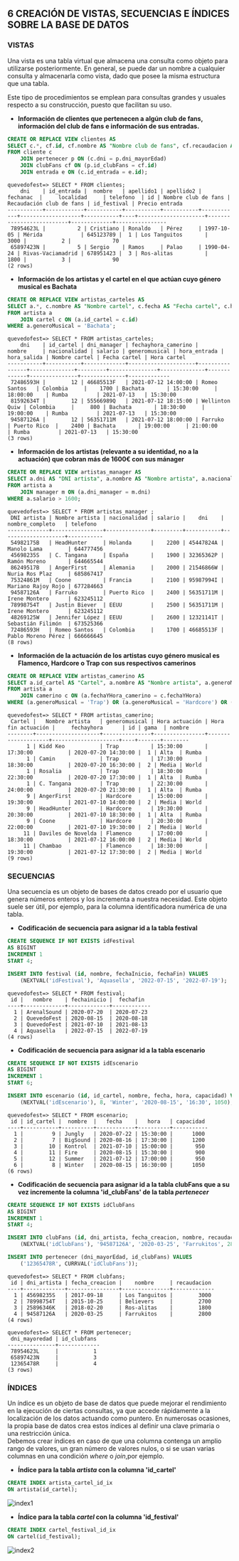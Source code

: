 ## 6 CREACIÓN DE VISTAS, SECUENCIAS E ÍNDICES SOBRE LA BASE DE DATOS

### VISTAS

Una vista es una tabla virtual que almacena una consulta como objeto para utilizarse posteriormente. En general, se puede dar un nombre a cualquier consulta y almacenarla como vista, dado que posee la misma estructura que una tabla.  

Este tipo de procedimientos se emplean para consultas grandes y usuales respecto a su construcción, puesto que facilitan su uso.

* **Información de clientes que pertenecen a algún club de fans, información del club de fans e información de sus entradas.**
```sql
CREATE OR REPLACE VIEW clientes AS
SELECT c.*, cf.id, cf.nombre AS "Nombre club de fans", cf.recaudacion AS "Recaudación club de fans", e.id_festival, e.precio AS "Precio entrada"
FROM cliente c
    JOIN pertenecer p ON (c.dni = p.dni_mayorEdad)
    JOIN clubFans cf ON (p.id_clubFans = cf.id)
    JOIN entrada e ON (c.id_entrada = e.id);
```
```Resultado
quevedofest=> SELECT * FROM clientes;
    dni    | id_entrada |  nombre   | apellido1 | apellido2 |  fechanac  |     localidad     | telefono  | id | Nombre club de fans | Recaudación club de fans | id_festival | Precio entrada
-----------+------------+-----------+-----------+-----------+------------+-------------------+-----------+----+---------------------+--------------------------+-------------+----------------
 78954623L |          2 | Cristiano | Ronaldo   | Pérez     | 1997-10-05 | Mérida            | 645123789 |  1 | Los Tanguitos       |                     3000 |           2 |             70
 65897423N |          5 | Sergio    | Ramos     | Palao     | 1990-04-24 | Rivas-Vaciamadrid | 678951423 |  3 | Ros-alitas          |                     1800 |           3 |             90
(2 rows)
```

* **Información de los artistas y el cartel en el que actúan cuyo género musical es Bachata**
```sql
CREATE OR REPLACE VIEW artistas_carteles AS
SELECT a.*, c.nombre AS "Nombre cartel", c.fecha AS "Fecha cartel", c.hora AS "Hora cartel"
FROM artista a 
    JOIN cartel c ON (a.id_cartel = c.id)
WHERE a.generoMusical = 'Bachata';
```
```Resultado
quevedofest=> SELECT * FROM artistas_carteles;
    dni    | id_cartel | dni_manager | fechayhora_camerino |     nombre     | nacionalidad | salario | generomusical | hora_entrada | hora_salida | Nombre cartel | Fecha cartel | Hora cartel
-----------+-----------+-------------+---------------------+----------------+--------------+---------+---------------+--------------+-------------+---------------+--------------+-------------
 72486593H |        12 | 46685513F   | 2021-07-12 14:00:00 | Romeo Santos   | Colombia     |    1700 | Bachata       | 15:30:00     | 18:00:00    | Rumba         | 2021-07-13   | 15:30:00
 81592634T |        12 | 55566989Q   | 2021-07-12 18:15:00 | Wellinton Quiw | Colombia     |     800 | Bachata       | 18:30:00     | 19:00:00    | Rumba         | 2021-07-13   | 15:30:00
 94587126A |        12 | 56351711M   | 2021-07-12 18:00:00 | Farruko        | Puerto Rico  |    2400 | Bachata       | 19:00:00     | 21:00:00    | Rumba         | 2021-07-13   | 15:30:00
(3 rows)
```

* **Información de los artistas (relevante a su identidad, no a la actuación) que cobran más de 1600€ con sus mánager**
```sql
CREATE OR REPLACE VIEW artistas_manager AS
SELECT a.dni AS "DNI artista", a.nombre AS "Nombre artista", a.nacionalidad, a.salario, m.*
FROM artista a 
    JOIN manager m ON (a.dni_manager = m.dni)
WHERE a.salario > 1600;
```
```Resultado
quevedofest=> SELECT * FROM artistas_manager ;
 DNI artista | Nombre artista | nacionalidad | salario |    dni    |  nombre_completo   | telefono
-------------+----------------+--------------+---------+-----------+--------------------+-----------
 54982175B   | HeadHunter     | Holanda      |    2200 | 45447824A | Manolo Lama        | 644777456
 45698235S   | C. Tangana     | España       |    1900 | 32365362P | Ramón Moreno       | 644665544
 86249517B   | AngerFirst     | Alemania     |    2000 | 21546866W | Nuria Ros Plaz     | 685867417
 75324861M   | Coone          | Francia      |    2100 | 95987994I | Mariano Rajoy Rojo | 677284663
 94587126A   | Farruko        | Puerto Rico  |    2400 | 56351711M | Irene Montero      | 623245112
 78998754T   | Justin Biever  | EEUU         |    2500 | 56351711M | Irene Montero      | 623245112
 48269125W   | Jennifer López | EEUU         |    2600 | 12321141T | Sebastián Filimón  | 673525366
 72486593H   | Romeo Santos   | Colombia     |    1700 | 46685513F | Pablo Moreno Pérez | 666666645
(8 rows)
```

* **Información de la actuación de los artistas cuyo género musical es Flamenco, Hardcore o Trap con sus respectivos camerinos**
```sql
CREATE OR REPLACE VIEW artistas_camerino AS
SELECT a.id_cartel AS "Cartel", a.nombre AS "Nombre artista", a.generoMusical, a.hora_entrada AS "Hora actuación", a.hora_salida AS "Hora fin actuación", c.*
FROM artista a
    JOIN camerino c ON (a.fechaYHora_camerino = c.fechaYHora)
WHERE (a.generoMusical = 'Trap') OR (a.generoMusical = 'Hardcore') OR (a.generoMusical = 'Flamenco');
```
```Resultado
quevedofest=> SELECT * FROM artistas_camerino;
 Cartel |   Nombre artista   | generomusical | Hora actuación | Hora fin actuación |     fechayhora      | id | gama  | nombre
--------+--------------------+---------------+----------------+--------------------+---------------------+----+-------+--------
      1 | Kidd Keo           | Trap          | 15:30:00       | 17:30:00           | 2020-07-20 14:30:00 |  1 | Alta  | Rumba
      1 | Camin              | Trap          | 17:30:00       | 18:30:00           | 2020-07-20 16:30:00 |  2 | Media | World
      1 | Rosalia            | Trap          | 18:30:00       | 22:30:00           | 2020-07-20 17:30:00 |  1 | Alta  | Rumba
      1 | C. Tangana         | Trap          | 22:30:00       | 24:00:00           | 2020-07-20 21:30:00 |  1 | Alta  | Rumba
      9 | AngerFirst         | Hardcore      | 15:00:00       | 19:30:00           | 2021-07-10 14:00:00 |  2 | Media | World
      9 | HeadHunter         | Hardcore      | 19:30:00       | 20:30:00           | 2021-07-10 18:30:00 |  1 | Alta  | Rumba
      9 | Coone              | Hardcore      | 20:30:00       | 22:00:00           | 2021-07-10 19:30:00 |  2 | Media | World
     11 | Daviles de Novelda | Flamenco      | 17:00:00       | 18:30:00           | 2021-07-12 16:00:00 |  2 | Media | World
     11 | Chambao            | Flamenco      | 18:30:00       | 19:30:00           | 2021-07-12 17:30:00 |  2 | Media | World
(9 rows)
```


### SECUENCIAS

Una secuencia es un objeto de bases de datos creado por el usuario que genera números enteros y los incrementa a nuestra necesidad. Este objeto suele ser útil, por ejemplo, para la columna identificadora numérica de una tabla. 

* **Codificación de secuencia para asignar id a la tabla festival**
```sql
CREATE SEQUENCE IF NOT EXISTS idFestival
AS BIGINT
INCREMENT 1
START 4;

INSERT INTO festival (id, nombre, fechaInicio, fechaFin) VALUES 
    (NEXTVAL('idFestival'), 'Aquasella', '2022-07-15', '2022-07-19');
```
```Resultado
quevedofest=> SELECT * FROM festival;
 id |   nombre    | fechainicio |  fechafin
----+-------------+-------------+------------
  1 | ArenalSound | 2020-07-20  | 2020-07-23
  2 | QuevedoFest | 2020-08-15  | 2020-08-18
  3 | QuevedoFest | 2021-07-10  | 2021-08-13
  4 | Aquasella   | 2022-07-15  | 2022-07-19
(4 rows)
```

* **Codificación de secuencia para asignar id a la tabla escenario**
```sql
CREATE SEQUENCE IF NOT EXISTS idEscenario
AS BIGINT
INCREMENT 1
START 6;

INSERT INTO escenario (id, id_cartel, nombre, fecha, hora, capacidad) VALUES 
    (NEXTVAL('idEscenario'), 8, 'Winter', '2020-08-15', '16:30', 1050);
```
```Resultado
quevedofest=> SELECT * FROM escenario;
 id | id_cartel |  nombre  |   fecha    |   hora   | capacidad
----+-----------+----------+------------+----------+-----------
  1 |         9 | Jungly   | 2020-07-22 | 15:30:00 |      1000
  2 |         7 | BigSound | 2020-08-16 | 17:30:00 |      1200
  3 |        10 | Kontrol  | 2021-07-10 | 15:00:00 |       950
  4 |        11 | Fire     | 2020-08-15 | 15:30:00 |       900
  5 |        12 | Summer   | 2021-07-12 | 17:00:00 |       950
  6 |         8 | Winter   | 2020-08-15 | 16:30:00 |      1050
(6 rows)
```

* **Codificación de secuencia para asignar id a la tabla clubFans que a su vez incremente la columna 'id_clubFans' de la tabla _pertenecer_**
```sql
CREATE SEQUENCE IF NOT EXISTS idClubFans
AS BIGINT
INCREMENT 1
START 4;

INSERT INTO clubFans (id, dni_artista, fecha_creacion, nombre, recaudacion) VALUES 
    (NEXTVAL('idClubFans'), '94587126A', '2020-03-25', 'Farrukitos', 2800);

INSERT INTO pertenecer (dni_mayorEdad, id_clubFans) VALUES
    ('12365478R', CURRVAL('idClubFans'));
```
```Resultado
quevedofest=> SELECT * FROM clubfans;
 id | dni_artista | fecha_creacion |    nombre     | recaudacion
----+-------------+----------------+---------------+-------------
  1 | 45698235S   | 2017-09-18     | Los Tanguitos |        3000
  2 | 78998754T   | 2015-10-25     | Believers     |        2700
  3 | 25896346K   | 2018-02-20     | Ros-alitas    |        1800
  4 | 94587126A   | 2020-03-25     | Farrukitos    |        2800
(4 rows)

quevedofest=> SELECT * FROM pertenecer;
 dni_mayoredad | id_clubfans
---------------+-------------
 78954623L     |           1
 65897423N     |           3
 12365478R     |           4
(3 rows)
```



### ÍNDICES

Un índice es un objeto de base de datos que puede mejorar el rendimiento en la ejecución de ciertas consultas, ya que accede rápidamente a la localización de los datos actuando como puntero.
En numerosas ocasiones, la propia base de datos crea estos índices al definir una clave primaria o una restricción única.  
Debemos crear índices en caso de que una columna contenga un amplio rango de valores, un gran número de valores nulos, o si se usan varias columnas en una condición _where_ o _join_,por ejemplo.  

* **Índice para la tabla _artista_ con la columna 'id_cartel'**
```sql
CREATE INDEX artista_cartel_id_ix
ON artista(id_cartel);
```
![index1](../../Images/BBDD/index1.png)

* **Índice para la tabla _cartel_ con la columna 'id_festival'**
```sql
CREATE INDEX cartel_festival_id_ix
ON cartel(id_festival);
```
![index2](../../Images/BBDD/index2.png)
